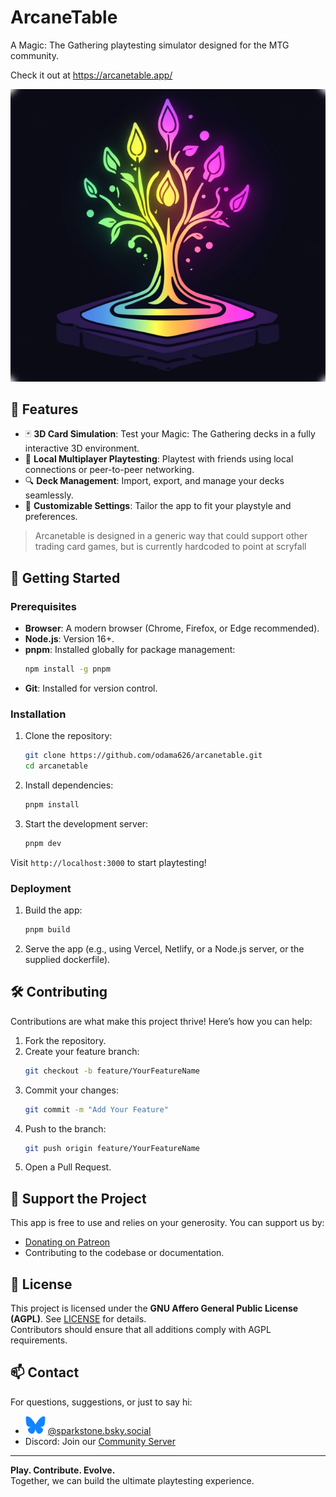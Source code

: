 # ArcaneTable

A Magic: The Gathering playtesting simulator designed for the MTG community.

Check it out at https://arcanetable.app/

![splash image](./public/splash-logo.png)

## 🌟 Features

- 🃏 **3D Card Simulation**: Test your Magic: The Gathering decks in a fully interactive 3D environment.
- 🤝 **Local Multiplayer Playtesting**: Playtest with friends using local connections or peer-to-peer networking.
- 🔍 **Deck Management**: Import, export, and manage your decks seamlessly.
- 🔧 **Customizable Settings**: Tailor the app to fit your playstyle and preferences.

> Arcanetable is designed in a generic way that could support other trading card games, but is currently hardcoded to point at scryfall

## 🚀 Getting Started

### Prerequisites

- **Browser**: A modern browser (Chrome, Firefox, or Edge recommended).
- **Node.js**: Version 16+.
- **pnpm**: Installed globally for package management:
  ```bash
  npm install -g pnpm
  ```
- **Git**: Installed for version control.

### Installation

1. Clone the repository:
   ```bash
   git clone https://github.com/odama626/arcanetable.git
   cd arcanetable
   ```
2. Install dependencies:
   ```bash
   pnpm install
   ```
3. Start the development server:
   ```bash
   pnpm dev
   ```

Visit `http://localhost:3000` to start playtesting!

### Deployment

1. Build the app:
   ```bash
   pnpm build
   ```
2. Serve the app (e.g., using Vercel, Netlify, or a Node.js server, or the supplied dockerfile).

## 🛠️ Contributing

Contributions are what make this project thrive! Here’s how you can help:

1. Fork the repository.
2. Create your feature branch:
   ```bash
   git checkout -b feature/YourFeatureName
   ```
3. Commit your changes:
   ```bash
   git commit -m "Add Your Feature"
   ```
4. Push to the branch:
   ```bash
   git push origin feature/YourFeatureName
   ```
5. Open a Pull Request.

## 💖 Support the Project

This app is free to use and relies on your generosity. You can support us by:

- [Donating on Patreon](https://patreon.com/arcanetable)
- Contributing to the codebase or documentation.

## 📝 License

This project is licensed under the **GNU Affero General Public License (AGPL)**. See [LICENSE](./LICENSE) for details.  
Contributors should ensure that all additions comply with AGPL requirements.

## 📫 Contact

For questions, suggestions, or just to say hi:

- ![bluesky logo](./public/Bluesky_Logox32.png) [@sparkstone.bsky.social](https://bsky.app/profile/sparkstone.bsky.social)
- Discord: Join our [Community Server](https://discord.gg/TJGJTGff)

---

**Play. Contribute. Evolve.**  
Together, we can build the ultimate playtesting experience.
